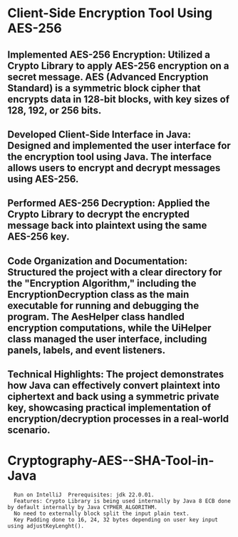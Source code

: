 # Client-Side Encryption Tool Using AES-256
## Implemented AES-256 Encryption: Utilized a Crypto Library to apply AES-256 encryption on a secret message. AES (Advanced Encryption Standard) is a symmetric block cipher that encrypts data in 128-bit blocks, with key sizes of 128, 192, or 256 bits.
## Developed Client-Side Interface in Java: Designed and implemented the user interface for the encryption tool using Java. The interface allows users to encrypt and decrypt messages using AES-256.
## Performed AES-256 Decryption: Applied the Crypto Library to decrypt the encrypted message back into plaintext using the same AES-256 key.
## Code Organization and Documentation: Structured the project with a clear directory for the "Encryption Algorithm," including the EncryptionDecryption class as the main executable for running and debugging the program. The AesHelper class handled encryption computations, while the UiHelper class managed the user interface, including panels, labels, and event listeners.
## Technical Highlights: The project demonstrates how Java can effectively convert plaintext into ciphertext and back using a symmetric private key, showcasing practical implementation of encryption/decryption processes in a real-world scenario.


# Cryptography-AES--SHA-Tool-in-Java
      
      Run on IntelliJ  Prerequisites: jdk 22.0.01.
      Features: Crypto Library is being used internally by Java 8 ECB done by default internally by Java CYPHER_ALGORITHM. 
      No need to externally block split the input plain text.
      Key Padding done to 16, 24, 32 bytes depending on user key input using adjustKeyLenght().
